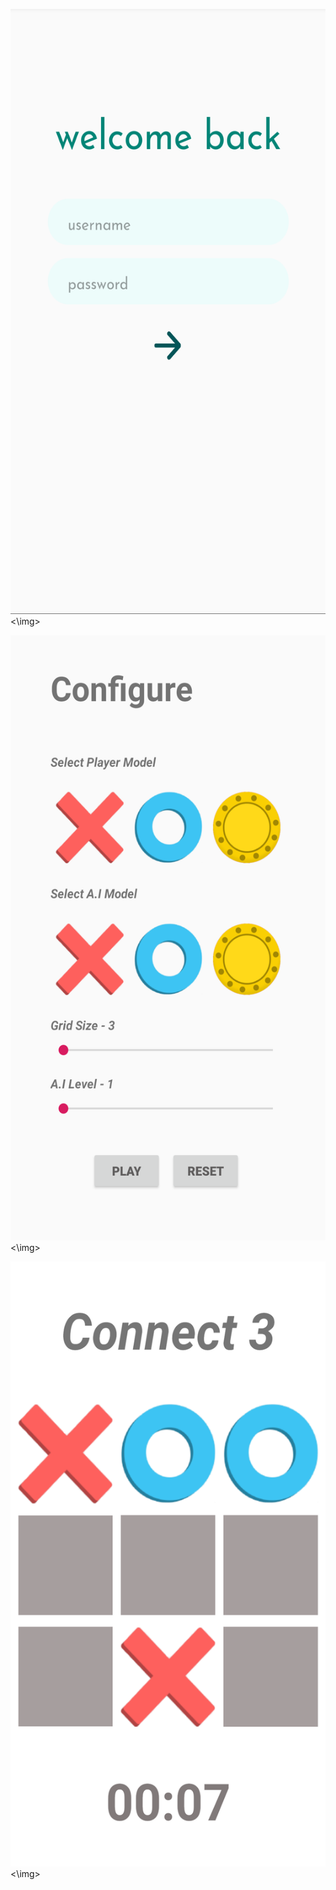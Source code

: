 <img src="images/login.png" width="534" height="968" float="left"><\img>

<img src="images/token_selection.png" width="534" height="968" float="left"><\img>

<img src="images/connect.png" width="534" height="968" float="left"><\img>
